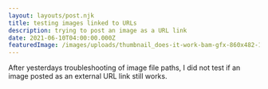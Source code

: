 ```yaml
---
layout: layouts/post.njk
title: testing images linked to URLs
description: trying to post an image as a URL link
date: 2021-06-10T04:00:00.000Z
featuredImage: /images/uploads/thumbnail_does-it-work-bam-gfx-860x482-1-.png
---
```

After yesterdays troubleshooting of image file paths, I did not test if an image posted as an external URL link still works.